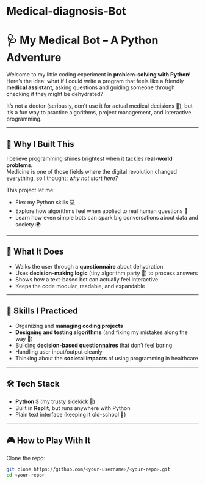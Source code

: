 # Medical-diagnosis-Bot
# 🩺 My Medical Bot – A Python Adventure

Welcome to my little coding experiment in **problem-solving with Python**!  
Here’s the idea: what if I could write a program that feels like a friendly **medical assistant**, asking questions and guiding someone through checking if they might be dehydrated?  

It’s not a doctor (seriously, don’t use it for actual medical decisions 🛑), but it’s a fun way to practice algorithms, project management, and interactive programming.

---

## 🌱 Why I Built This
I believe programming shines brightest when it tackles **real-world problems**.  
Medicine is one of those fields where the digital revolution changed everything, so I thought: *why not start here?*  

This project let me:
- Flex my Python skills 💻  
- Explore how algorithms feel when applied to real human questions 🤔  
- Learn how even simple bots can spark big conversations about data and society 🌍  

---

## 🚀 What It Does
- Walks the user through a **questionnaire** about dehydration  
- Uses **decision-making logic** (tiny algorithm party 🎉) to process answers  
- Shows how a text-based bot can actually feel interactive  
- Keeps the code modular, readable, and expandable  

---

## 🧰 Skills I Practiced
- Organizing and **managing coding projects**  
- **Designing and testing algorithms** (and fixing my mistakes along the way 👀)  
- Building **decision-based questionnaires** that don’t feel boring  
- Handling user input/output cleanly  
- Thinking about the **societal impacts** of using programming in healthcare  

---

## 🛠️ Tech Stack
- **Python 3** (my trusty sidekick 🐍)  
- Built in **Replit**, but runs anywhere with Python  
- Plain text interface (keeping it old-school 💾)  

---

## 🎮 How to Play With It
Clone the repo:

```bash
git clone https://github.com/<your-username>/<your-repo>.git
cd <your-repo>
